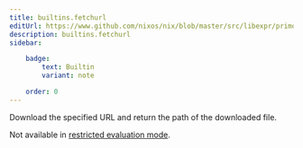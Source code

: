 ```yaml
---
title: builtins.fetchurl
editUrl: https://www.github.com/nixos/nix/blob/master/src/libexpr/primops.cc
description: builtins.fetchurl
sidebar:

    badge:
        text: Builtin
        variant: note

    order: 0
---
```


Download the specified URL and return the path of the downloaded file.

Not available in [restricted evaluation mode](@docroot@/command-ref/conf-file.md#conf-restrict-eval).



